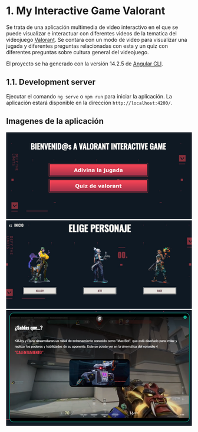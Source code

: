 # 1. My Interactive Game Valorant

Se trata de una aplicación multimedia de video interactivo en el que se puede visualizar e interactuar con diferentes videos de la tematica del videojuego [Valorant](https://playvalorant.com/es-es/). Se contara con un modo de video para visualizar una jugada y diferentes preguntas relacionadas con esta y un quiz con diferentes preguntas sobre cultura general del videojuego.

El proyecto se ha generado con la versión 14.2.5 de [Angular CLI](https://github.com/angular/angular-cli).

## 1.1. Development server

Ejecutar el comando `ng serve` o `npm run` para iniciar la aplicación. La aplicación estará disponible en la dirección `http://localhost:4200/`. 

## Imagenes de la aplicación

![](imagenes_ReadMe/Inicio.png)
![](imagenes_ReadMe/elegirPersonaje.jpg)
![](imagenes_ReadMe/PreguntaVideo.png)




